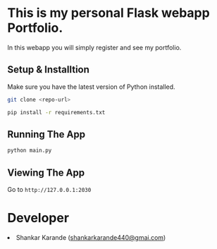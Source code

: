 # This is my personal Flask webapp Portfolio.
In this webapp you will simply register and see my portfolio.

## Setup & Installtion

Make sure you have the latest version of Python installed.

```bash
git clone <repo-url>
```

```bash
pip install -r requirements.txt
```

## Running The App

```bash
python main.py
```

## Viewing The App

Go to `http://127.0.0.1:2030`

# Developer
<li>Shankar Karande (<a href="mailto:shankarkarande440@gmail.com">shankarkarande440@gmai.com</a>)</li>


